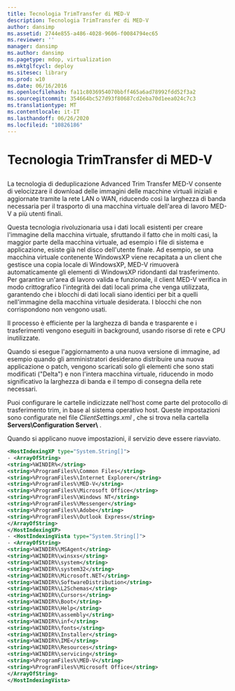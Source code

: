 ```yaml
---
title: Tecnologia TrimTransfer di MED-V
description: Tecnologia TrimTransfer di MED-V
author: dansimp
ms.assetid: 2744e855-a486-4028-9606-f0084794ec65
ms.reviewer: ''
manager: dansimp
ms.author: dansimp
ms.pagetype: mdop, virtualization
ms.mktglfcycl: deploy
ms.sitesec: library
ms.prod: w10
ms.date: 06/16/2016
ms.openlocfilehash: fa11c8036954070bbff465a6ad78992fdd52f3a2
ms.sourcegitcommit: 354664bc527d93f80687cd2eba70d1eea024c7c3
ms.translationtype: MT
ms.contentlocale: it-IT
ms.lasthandoff: 06/26/2020
ms.locfileid: "10826186"
---
```

# Tecnologia TrimTransfer di MED-V


## <a href="" id="bkmk-medvtrimtransfertechnology"></a>


La tecnologia di deduplicazione Advanced Trim Transfer MED-V consente di velocizzare il download delle immagini delle macchine virtuali iniziali e aggiornate tramite la rete LAN o WAN, riducendo così la larghezza di banda necessaria per il trasporto di una macchina virtuale dell'area di lavoro MED-V a più utenti finali.

Questa tecnologia rivoluzionaria usa i dati locali esistenti per creare l'immagine della macchina virtuale, sfruttando il fatto che in molti casi, la maggior parte della macchina virtuale, ad esempio i file di sistema e applicazione, esiste già nel disco dell'utente finale. Ad esempio, se una macchina virtuale contenente WindowsXP viene recapitata a un client che gestisce una copia locale di WindowsXP, MED-V rimuoverà automaticamente gli elementi di WindowsXP ridondanti dal trasferimento. Per garantire un'area di lavoro valida e funzionale, il client MED-V verifica in modo crittografico l'integrità dei dati locali prima che venga utilizzata, garantendo che i blocchi di dati locali siano identici per bit a quelli nell'immagine della macchina virtuale desiderata. I blocchi che non corrispondono non vengono usati.

Il processo è efficiente per la larghezza di banda e trasparente e i trasferimenti vengono eseguiti in background, usando risorse di rete e CPU inutilizzate.

Quando si esegue l'aggiornamento a una nuova versione di immagine, ad esempio quando gli amministratori desiderano distribuire una nuova applicazione o patch, vengono scaricati solo gli elementi che sono stati modificati ("Delta") e non l'intera macchina virtuale, riducendo in modo significativo la larghezza di banda e il tempo di consegna della rete necessari.

Puoi configurare le cartelle indicizzate nell'host come parte del protocollo di trasferimento trim, in base al sistema operativo host. Queste impostazioni sono configurate nel file *ClientSettings.xml* , che si trova nella cartella **Servers\\Configuration Server\\** .

Quando si applicano nuove impostazioni, il servizio deve essere riavviato.

```xml
<HostIndexingXP type="System.String[]"> 
- <ArrayOfString>
<string>%WINDIR%</string> 
<string>%ProgramFiles%\Common Files</string> 
<string>%ProgramFiles%\Internet Explorer</string> 
<string>%ProgramFiles%\MED-V</string> 
<string>%ProgramFiles%\Microsoft Office</string> 
<string>%ProgramFiles%\Windows NT</string> 
<string>%ProgramFiles%\Messenger</string> 
<string>%ProgramFiles%\Adobe</string> 
<string>%ProgramFiles%\Outlook Express</string> 
</ArrayOfString> 
</HostIndexingXP> 
- <HostIndexingVista type="System.String[]"> 
- <ArrayOfString> 
<string>%WINDIR%\MSAgent</string> 
<string>%WINDIR%\winsxs</string> 
<string>%WINDIR%\system</string> 
<string>%WINDIR%\system32</string> 
<string>%WINDIR%\Microsoft.NET</string> 
<string>%WINDIR%\SoftwareDistribution</string> 
<string>%WINDIR%\L2Schemas</string> 
<string>%WINDIR%\Cursors</string> 
<string>%WINDIR%\Boot</string> 
<string>%WINDIR%\Help</string> 
<string>%WINDIR%\assembly</string> 
<string>%WINDIR%\inf</string> 
<string>%WINDIR%\fonts</string> 
<string>%WINDIR%\Installer</string> 
<string>%WINDIR%\IME</string> 
<string>%WINDIR%\Resources</string> 
<string>%WINDIR%\servicing</string> 
<string>%ProgramFiles%\MED-V</string> 
<string>%ProgramFiles%\Microsoft Office</string> 
</ArrayOfString> 
</HostIndexingVista>
```

 

 





